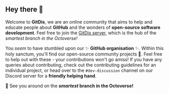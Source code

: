 ## Hey there 👋 

Welcome to **GitDis**, we are an online community that
aims to help and educate people about **GitHub** and the wonders
of **open-source software development**. Feel free to join the
[GitDis server](https://discord.gg/ytCRYq4m), which is 
the hub of the *smartest branch in the Octoverse!*

You *seem* to have stumbled upon our ✨ **GitHub organisation** ✨.
Within this holy sanctum, you'll find our open-source community projects 🚀.
Feel free to help out with these - your contributions won't go amiss! If
you have any queries about contributing, check out the contributing
guidelines for an individual project, or head over to the `#dev-discussion`
channel on our Discord server for a **friendly helping hand**.

🎨 See you around on the ***smartest* branch in the Octoverse!**
